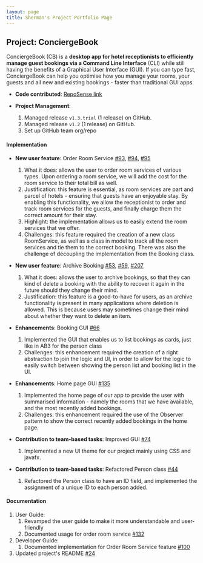 ```yaml
---
layout: page
title: Sherman's Project Portfolio Page
---
```


## Project: ConciergeBook 

ConciergeBook (CB) is a **desktop app for hotel receptionists to efficiently manage guest bookings via a Command Line Interface** (CLI) 
while still having the benefits of a Graphical User Interface (GUI). If you can type fast, 
ConciergeBook can help you optimise how you manage your rooms, your guests and all new and existing bookings - 
faster than traditional GUI apps.

* **Code contributed**: [RepoSense link](https://nus-cs2103-ay2021s1.github.io/tp-dashboard/#breakdown=true&search=shermz-lim&sort=groupTitle&sortWithin=title&since=2020-08-14&timeframe=commit&mergegroup=&groupSelect=groupByRepos&checkedFileTypes=docs~functional-code~test-code~other&tabOpen=true&tabType=authorship&tabAuthor=shermz-lim&tabRepo=AY2021S1-CS2103-W14-2%2Ftp%5Bmaster%5D&authorshipIsMergeGroup=false&authorshipFileTypes=docs~functional-code~test-code~other)

* **Project Management**:
    1. Managed release `v1.3.trial` (1 release) on GitHub.
    2. Managed release `v1.2` (1 release) on GitHub.
    3. Set up GitHub team org/repo

#### Implementation
* **New user feature**: Order Room Service [#93](https://github.com/AY2021S1-CS2103-W14-2/tp/pull/93),
[#94](https://github.com/AY2021S1-CS2103-W14-2/tp/pull/94), [#95](https://github.com/AY2021S1-CS2103-W14-2/tp/pull/95)
    1. What it does: allows the user to order room services of various types. Upon ordering a room service, we will add
    the cost for the room service to their total bill as well.
    2. Justification: this feature is essential, as room services are part and parcel of hotels - ensuring that guests have
    an enjoyable stay. By enabling this functionality, we allow the receptionist to order and track room services
    for the guests, and finally charge them the correct amount for their stay.
    3. Highlight: the implementation allows us to easily extend the room services that we offer.
    4. Challenges: this feature required the creation of a new class RoomService, as well as a class in model to track
    all the room services and tie them to the correct booking. There was also the challenge of decoupling the implementation
    from the Booking class.

* **New user feature**: Archive Booking [#53](https://github.com/AY2021S1-CS2103-W14-2/tp/pull/53),
[#59](https://github.com/AY2021S1-CS2103-W14-2/tp/pull/59), [#207](https://github.com/AY2021S1-CS2103-W14-2/tp/pull/207)
    1. What it does: allows the user to archive bookings, so that they can kind of delete a booking with the ability to
    recover it again in the future should they change their mind.
    2. Justification: this feature is a good-to-have for users, as an archive functionality is present in many applications
    where deletion is allowed. This is because users may sometimes change their mind about whether they want to delete an item.

* **Enhancements**: Booking GUI [#66](https://github.com/AY2021S1-CS2103-W14-2/tp/pull/66)
    1. Implemented the GUI that enables us to list bookings as cards, just like in AB3 for the person class
    2. Challenges: this enhancement required the creation of a right abstraction to join the logic and UI, in order
    to allow for the logic to easily switch between showing the person list and booking list in the UI.
    
* **Enhancements**: Home page GUI [#135](https://github.com/AY2021S1-CS2103-W14-2/tp/pull/135)
    1. Implemented the home page of our app to provide the user with summarised information - namely the rooms that we have
    available, and the most recently added bookings.
    2. Challenges: this enhancement required the use of the Observer pattern to show the correct recently added bookings
    in the home page.

* **Contribution to team-based tasks**: Improved GUI [#74](https://github.com/AY2021S1-CS2103-W14-2/tp/pull/74)
    1. Implemented a new UI theme for our project mainly using CSS and javafx.
    
* **Contribution to team-based tasks**: Refactored Person class [#44](https://github.com/AY2021S1-CS2103-W14-2/tp/pull/44)
    1. Refactored the Person class to have an ID field, and implemented the assignment of a unique ID to each person added.

#### Documentation
   1. User Guide:
        1. Revamped the user guide to make it more understandable and user-friendly
        2. Documented usage for order room service [#132](https://github.com/AY2021S1-CS2103-W14-2/tp/pull/132)
   2. Developer Guide:
        1. Documented implementation for Order Room Service feature [\#100](https://github.com/AY2021S1-CS2103-W14-2/tp/pull/100)        
   3. Updated project's README [\#24](https://github.com/AY2021S1-CS2103-W14-2/tp/pull/24)
